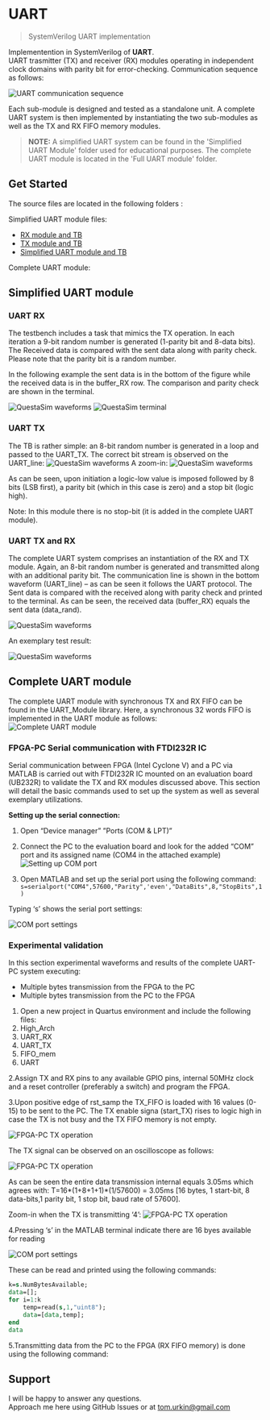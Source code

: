 # UART

> SystemVerilog UART implementation  

Implementention in SystemVerilog of __UART__.  
UART trasmitter (TX) and receiver (RX) modules operating in independent clock domains with parity bit for error-checking. Communication sequence as follows:

![UART communication sequence](/Simplified_UART_Module/docs/UART_sequence.jpg)

Each sub-module is designed and tested as a standalone unit. A complete UART system is then implemented by instantiating the two sub-modules as well as the TX and RX FIFO memory modules.

> __NOTE:__ A simplified UART system can be found in the 'Simplified UART Module' folder used for educational purposes. The complete UART module is located in the 'Full UART module' folder.

## Get Started

The source files  are located in the following folders :

Simplified UART module files:

- [RX module and TB](./Simplified_UART_Module/RX)
- [TX module and TB](./Simplified_UART_Module/TX/)
- [Simplified UART module and TB](./Simplified_UART_Module/UART/)

Complete UART module:

## Simplified UART module

### UART RX

The testbench includes a task that mimics the TX operation. In each iteration a 9-bit random number is generated (1-parity bit and 8-data bits). The Received data is compared with the sent data along with parity check. Please note that the parity bit is a random number.  

In the following example the sent data is in the bottom of the figure while the received data is in the buffer_RX row. The comparison and parity check are shown in the terminal.

![QuestaSim waveforms](./Simplified_UART_Module/docs/Simplified_UART_RX_TB_wave.jpg)
![QuestaSim terminal](./Simplified_UART_Module/docs/Simplified_UART_RX_TB_terminal.jpg)

### UART TX

The TB is rather simple: an 8-bit random number is generated in a loop and passed to the UART_TX. The correct bit stream is observed on the UART_line:
![QuestaSim waveforms](./Simplified_UART_Module/docs/Simplified_UART_TX_TB_wave_1.jpg)
A zoom-in:
![QuestaSim waveforms](./Simplified_UART_Module/docs/Simplified_UART_TX_TB_wave_2.jpg)

As can be seen, upon initiation a logic-low value is imposed followed by 8 bits (LSB first), a parity bit (which in this case is zero) and a stop bit (logic high).

Note: In this module there is no stop-bit (it is added in the complete UART module).

### UART TX and RX

The complete UART system comprises an instantiation of the RX and TX module. Again, an 8-bit random number is generated and transmitted along with an additional parity bit. The communication line is shown in the bottom waveform (UART_line) – as can be seen it follows the UART protocol.
The Sent data is compared with the received along with parity check and printed to the terminal. As can be seen, the received data (buffer_RX) equals the sent data (data_rand).

![QuestaSim waveforms](./Simplified_UART_Module/docs/Simplified_UART_TB_wave.jpg)  

An exemplary test result:

![QuestaSim waveforms](./Simplified_UART_Module/docs/Simplified_UART_TB_terminal.jpg)  

## Complete UART module

The complete UART module with synchronous TX and RX FIFO can be found in the UART_Module library. Here, a synchronous 32 words FIFO is implemented in the UART module as follows:  
![Complete UART module](./Complete_UART_Module/docs/Complete_UART_module.jpg)
### FPGA-PC Serial communication with FTDI232R IC

Serial communication between FPGA (Intel Cyclone V) and a PC via MATLAB is carried out with FTDI232R IC mounted on an evaluation board (UB232R) to validate the TX and RX modules discussed above. This section will detail the basic commands used to set up the system as well as several exemplary utilizations.  

__Setting up the serial connection:__

1. Open “Device manager” ”Ports (COM & LPT)”
2. Connect the PC to the evaluation board and look for the added “COM” port and its assigned name (COM4 in the attached example)
![Setting up COM port](./Complete_UART_Module/docs/COM_Port.jpg)  

3. Open MATLAB and set up the serial port using the following command:
`s=serialport("COM4",57600,"Parity",'even',"DataBits",8,"StopBits",1)`

Typing ‘s’ shows the serial port settings:

![COM port settings](./Complete_UART_Module/docs/COM_Settings.jpg)  

### Experimental validation

In this section experimental waveforms and results of the complete UART-PC system executing:

- Multiple bytes transmission from the FPGA to the PC
- Multiple bytes transmission from the PC to the FPGA

1. Open a new project in Quartus environment and include the following files:  
1. High_Arch
2. UART_RX
3. UART_TX
4. FIFO_mem
5. UART

2.Assign TX and RX pins to any available GPIO pins, internal 50MHz clock and a reset controller (preferably a switch) and program the FPGA.

3.Upon positive edge of rst_samp the TX_FIFO is loaded with 16 values (0-15) to be sent to the PC.
The TX enable signa (start_TX) rises to logic high in case the TX is not busy and the TX FIFO memory is not empty.  

![FPGA-PC TX operation](./Complete_UART_Module/docs/FPGA_PC_TX_signal_tap.jpg)  

The TX signal can be observed on an oscilloscope as follows:

![FPGA-PC TX operation](./Complete_UART_Module/docs/FPGA_PC_TX_scope.jpg)  

As can be seen the entire data transmission internal equals 3.05ms which agrees with:
T=16*(1+8+1+1)*(1/57600) = 3.05ms [16 bytes, 1 start-bit, 8 data-bits,1 parity bit, 1 stop bit, baud rate of 57600].

Zoom-in when the TX is transmitting ‘4’:
![FPGA-PC TX operation](./Complete_UART_Module/docs/FPGA_PC_TX_scope_zoom_in.jpg)  

4.Pressing ‘s’ in the MATLAB terminal indicate there are 16 byes available for reading

![COM port settings](./Complete_UART_Module/docs/FPGA_PC_TX_Com_setting_2.jpg)  

These can be read and printed using the following commands:

```systemverilog
k=s.NumBytesAvailable;
data=[];
for i=1:k
    temp=read(s,1,"uint8");
    data=[data,temp];
end
data
```

5.Transmitting data from the PC to the FPGA (RX FIFO memory) is done using the following command:


## Support

I will be happy to answer any questions.  
Approach me here using GitHub Issues or at tom.urkin@gmail.com

